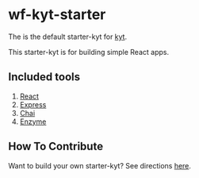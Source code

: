 # wf-kyt-starter

The is the default starter-kyt for [kyt](https://github.com/nytm/wf-kyt). 

This starter-kyt is for building simple React apps.

## Included tools

1. [React](https://facebook.github.io/react/docs/getting-started.html)
2. [Express](https://expressjs.com/)
3. [Chai](http://chaijs.com/api/assert/)
4. [Enzyme](https://github.com/airbnb/enzyme)


## How To Contribute
Want to build your own starter-kyt? 
See directions [here](https://github.com/nytm/wf-kyt).



